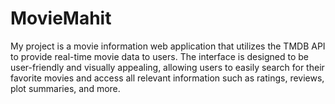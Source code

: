 # MovieMahit
My project is a movie information web application that utilizes the TMDB API to provide real-time movie data to users. The interface is designed to be user-friendly and visually appealing, allowing users to easily search for their favorite movies and access all relevant information such as ratings, reviews, plot summaries, and more.
